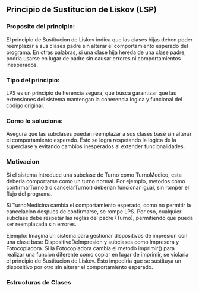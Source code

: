 ## Principio de Sustitucion de Liskov (LSP)

### Proposito del principio:
El principio de Sustitucion de Liskov indica que las clases hijas deben poder reemplazar a sus clases padre sin alterar el comportamiento esperado del programa. En otras palabras, si una clase hija hereda de una clase padre, podria usarse en lugar de padre sin causar errores ni comportamientos inesperados.

### Tipo del principio:
LPS es un principio de herencia segura, que busca garantizar que las extensiones del sistema mantengan la coherencia logica y funcional del codigo original.

### Como lo soluciona:
Asegura que las subclases puedan reemplazar a sus clases base sin alterar el comportamiento esperado. Esto se logra respetando la logica de la superclase y evitando cambios inesperados al extender funcionalidades.

### Motivacion
Si el sistema introduce una subclase de Turno como TurnoMedico, esta deberia comportarse como un turno normal. Por ejemplo, metodos como confirmarTurno() o cancelarTurno() deberian funcionar igual, sin romper el flujo del programa.

Si TurnoMedicina cambia el comportamiento esperado, como no permitir la cancelacion despues de confirmarse, se rompe LPS. Por eso, cualquier subclase debe respetar las reglas del padre (Turno), permitiendo que pueda ser reemplazada sin errores.

Ejemplo: Imagina un sistema para gestionar dispositivos de impresion con una clase base DispositivoDeImpresion y subclases como Impresora y Fotocopiadora. Si la Fotocopiadora cambia el metodo imprimir() para realizar una funcion diferente como copiar en lugar de imprimir, se violaria el principio de Sustitucion de Liskov. Esto impediria que se sustituya un dispositivo por otro sin alterar el comportamiento esperado.

### Estructuras de Clases
